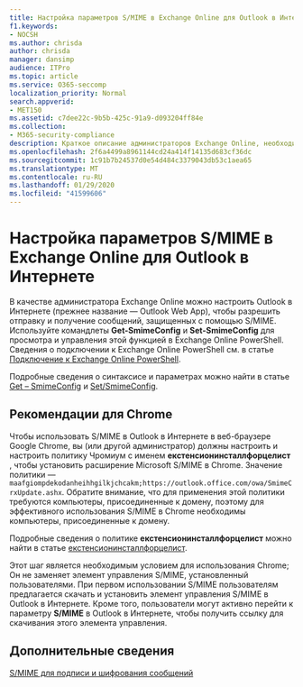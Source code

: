 ```yaml
---
title: Настройка параметров S/MIME в Exchange Online для Outlook в Интернете
f1.keywords:
- NOCSH
ms.author: chrisda
author: chrisda
manager: dansimp
audience: ITPro
ms.topic: article
ms.service: O365-seccomp
localization_priority: Normal
search.appverid:
- MET150
ms.assetid: c7dee22c-9b5b-425c-91a9-d093204ff84e
ms.collection:
- M365-security-compliance
description: Краткое описание администраторов Exchange Online, необходимых для просмотра и настройки параметров S/MIME в Outlook в Интернете в Exchange Online.
ms.openlocfilehash: 2f6a4499a8961144cd24a414f14135d683cf36dc
ms.sourcegitcommit: 1c91b7b24537d0e54d484c3379043db53c1aea65
ms.translationtype: MT
ms.contentlocale: ru-RU
ms.lasthandoff: 01/29/2020
ms.locfileid: "41599606"
---
```

# <a name="configure-smime-settings-in-exchange-online-for-outlook-on-the-web"></a>Настройка параметров S/MIME в Exchange Online для Outlook в Интернете

В качестве администратора Exchange Online можно настроить Outlook в Интернете (прежнее название — Outlook Web App), чтобы разрешить отправку и получение сообщений, защищенных с помощью S/MIME. Используйте командлеты **Get-SmimeConfig** и **Set-SmimeConfig** для просмотра и управления этой функцией в Exchange Online PowerShell. Сведения о подключении к Exchange Online PowerShell см. в статье [Подключение к Exchange Online PowerShell](https://docs.microsoft.com/powershell/exchange/exchange-online/connect-to-exchange-online-powershell/connect-to-exchange-online-powershell).

Подробные сведения о синтаксисе и параметрах можно найти в статье [Get – SmimeConfig](https://docs.microsoft.com/powershell/module/exchange/encryption-and-certificates/get-smimeconfig) и [Set/SmimeConfig](https://docs.microsoft.com/powershell/module/exchange/encryption-and-certificates/set-smimeconfig).

## <a name="considerations-for-chrome"></a>Рекомендации для Chrome

Чтобы использовать S/MIME в Outlook в Интернете в веб-браузере Google Chrome, вы (или другой администратор) должны настроить и настроить политику Чромиум с именем **екстенсионинсталлфорцелист** , чтобы установить расширение Microsoft S/MIME в Chrome. Значение политики — `maafgiompdekodanheihhgilkjchcakm;https://outlook.office.com/owa/SmimeCrxUpdate.ashx`. Обратите внимание, что для применения этой политики требуются компьютеры, присоединенные к домену, поэтому для эффективного использования S/MIME в Chrome необходимы компьютеры, присоединенные к домену.

Подробные сведения о политике **екстенсионинсталлфорцелист** можно найти в статье [екстенсионинсталлфорцелист](https://dev.chromium.org/administrators/policy-list-3#ExtensionInstallForcelist).

Этот шаг является необходимым условием для использования Chrome; Он не заменяет элемент управления S/MIME, установленный пользователями. При первом использовании S/MIME пользователям предлагается скачать и установить элемент управления S/MIME в Outlook в Интернете. Кроме того, пользователи могут активно перейти к параметру **S/MIME** в Outlook в Интернете, чтобы получить ссылку для скачивания этого элемента управления.

## <a name="for-more-information"></a>Дополнительные сведения

[S/MIME для подписи и шифрования сообщений](s-mime-for-message-signing-and-encryption.md)
